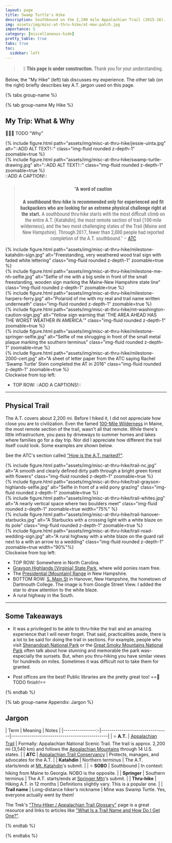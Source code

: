 ```yaml
---
layout: page
title: Swamp Turtle's Hike
description: Southbound on the 2,200 mile Appalachian Trail (2015-16).
img: assets/img/misc-at-thru-hike/at-max-patch.jpg
importance: 5
category: [miscellaneous-hide]
pretty_table: true
tabs: true
toc:
  sidebar: left
---
```


<style>
    blockquote {
        font-family: "Roboto Condensed", Tahoma, sans-serif;
        text-align: center; 
        font-size: 1rem;
    }
    table.table {
        td,
        th {
            padding: 10px;
        }
    }
</style>


> 🚧 **This page is under construction.** Thank you for your understanding.

Below, the "My Hike" (left) tab discusses my experience. The other tab (on the right) briefly describes key A.T. jargon used on this page.

{% tabs group-name %}

{% tab group-name My Hike %}

## My Trip: What & Why

📌📌📌 TODO "Why"

<div class="row justify-content-sm-center">
    <div class="col-sm-4 mt-3 mt-md-0">
        {% include figure.html path="assets/img/misc-at-thru-hike/jessie-uinta.jpg" alt="::ADD ALT TEXT!::" class="img-fluid rounded z-depth-1" zoomable=true %}
    </div>
    <div class="col-sm-4 mt-3 mt-md-0">
        {% include figure.html path="assets/img/misc-at-thru-hike/swamp-turtle-drawing.jpg" alt="::ADD ALT TEXT!::" class="img-fluid rounded z-depth-1" zoomable=true %}
    </div>
</div>
<div class="caption">
    ::ADD A CAPTION!::
</div>

> #### "A word of caution
>
>**A southbound thru-hike is recommended only for experienced and fit backpackers who are looking for an extreme physical challenge right at the start.** A southbound thru-hike starts with the most difficult climb on the entire A.T. (Katahdin), the most remote section of trail (100-mile wilderness), and the two most challenging states of the Trail (Maine and New Hampshire). Through 2017, fewer than 2,000 people had reported completion of the A.T. southbound." 
> – <a href="https://appalachiantrail.org/explore/hike-the-a-t/thru-hiking/southbound/" target="_blank">ATC</a>


<div class="row">
    <div class="col-sm mt-3 mt-md-0">
        {% include figure.html path="assets/img/misc-at-thru-hike/milestone-katahdin-sign.jpg" alt="Freestanding, very weathered wood trail sign with faded white lettering" class="img-fluid rounded z-depth-1" zoomable=true %}
    </div>
    <div class="col-sm mt-3 mt-md-0">
        {% include figure.html path="assets/img/misc-at-thru-hike/milestone-me-nh-selfie.jpg" alt="Selfie of me with a big smile in front of the small freestanding, wooden sign marking the Maine-New Hampshire state line" class="img-fluid rounded z-depth-1" zoomable=true %}
    </div>
    <div class="col-sm-4 mt-3 mt-md-0">
        {% include figure.html path="assets/img/misc-at-thru-hike/milestone-harpers-ferry.jpg" alt="Polaroid of me with my real and trail name written underneath" class="img-fluid rounded z-depth-1" zoomable=true %}
    </div>
</div>

<div class="row">
    <div class="col-sm mt-3 mt-md-0">
        {% include figure.html path="assets/img/misc-at-thru-hike/mt-washington-caution-sign.jpg" alt="Yellow sign warning that 'THE AREA AHEAD HAS THE WORST WEATHER iN AMERICA.'" class="img-fluid rounded z-depth-1" zoomable=true %}
    </div>
    <div class="col-sm mt-3 mt-md-0">
        {% include figure.html path="assets/img/misc-at-thru-hike/milestone-springer-selfie.jpg" alt="Selfie of me shrugging in front of the small metal plaque marking the southern terminus" class="img-fluid rounded z-depth-1" zoomable=true %}
    </div>
    <div class="col-sm-4 mt-3 mt-md-0">
        {% include figure.html path="assets/img/misc-at-thru-hike/milestone-2000-cert.jpg" alt="A sheet of letter paper from the ATC saying Rachel 'Swamp Turtle' Stein completed the AT in 2016" class="img-fluid rounded z-depth-1" zoomable=true %}
    </div>
</div>
<div class="caption">
    <div class="caption" style="text-align: left;">
        Clockwise from top left:
        <ul>
            <li>TOP ROW: ::ADD A CAPTIONS!::</li>
        </ul>
    </div>
</div>

<hr>


## Physical Trail

The A.T. covers about 2,200 mi. Before I hiked it, I did not appreciate how close you are to civilization. Even the famed [100-Mile Wilderness](https://thetrek.co/the-complete-hiker-trash-guide-to-the-100-mile-wilderness/) in Maine, the most remote section of the trail, wasn't all that remote. While there's little infrastructure, you pass by driveways to summer homes and lakes where families go for a day trip. Nor did I appreciate how different the trail itself could look. Some examples are shown below. 

<!-- 📌 TODO 
    Transition
    also, more often blazed with NOBO's in mind 
-->

See the ATC's section called ["How is the A.T. marked?"](https://appalachiantrail.org/explore/plan-and-prepare/hiking-basics/).


<div class="row">
    <div class="col-sm mt-3 mt-md-0">
        {% include figure.html path="assets/img/misc-at-thru-hike/trail-nc.jpg" alt="A smooth and clearly defined dirty path through a bright green forest with flowers" class="img-fluid rounded z-depth-1" zoomable=true %}
    </div>
    <div class="col-sm mt-3 mt-md-0">
        {% include figure.html path="assets/img/misc-at-thru-hike/trail-grayson-highlands-selfie.jpg" alt="Selfie in front of a wild pony grazing" class="img-fluid rounded z-depth-1" zoomable=true %}
    </div>
        <div class="col-sm mt-3 mt-md-0">
        {% include figure.html path="assets/img/misc-at-thru-hike/trail-whites.jpg" alt="A nearly vertical space where two boulders meet" class="img-fluid rounded z-depth-1" zoomable=true width="75%" %}
    </div>
</div>
<div class="row">
    <div class="col-sm mt-3 mt-md-0">
        {% include figure.html path="assets/img/misc-at-thru-hike/trail-hanover-starbucks.jpg" alt="A Starbucks with a crossing light with a white blaze on its pole" class="img-fluid rounded z-depth-1" zoomable=true %}
    </div>
    <div class="col-sm mt-3 mt-md-0">
        {% include figure.html path="assets/img/misc-at-thru-hike/trail-road-wedding-sign.jpg" alt="A rural highway with a white blaze on the guard rail next to a with an arrow to a wedding" class="img-fluid rounded z-depth-1" zoomable=true width="90%"%}
    </div>
</div>
<div class="caption" style="text-align: left;">
    Clockwise from top left:
    <ul>
        <li>TOP ROW: Somewhere in North Carolina.</li>
        <li><a href="https://www.dcr.virginia.gov/state-parks/grayson-highlands" target="_blank">Grayson Highlands [Virginia] State Park</a>, where wild ponies roam free.</li>
        <li>The <a href="https://en.wikipedia.org/wiki/Presidential_Range" target="_blank">Presidential [Mountain] Range</a> in New Hampshire.</li>
        <li>BOTTOM ROW: <a href="https://maps.app.goo.gl/wW8udjL25fSQUMGn9" target="_blank">S. Main St</a> in Hanover, New Hampshire, the hometown of Dartmouth College. The image is from Google Street View. I added the star to draw attention to the white blaze.</li>
        <li>A rural highway in the South.</li>
    </ul>
</div>

<hr>


## Some Takeaways

- It was a privileged to be able to thru-hike the trail and an amazing experience that I will never forget. That said, practicalities aside, there is a lot to be said for doing the trail in sections. For example, people who visit [Shenandoah National Park](https://www.nps.gov/shen/index.htm) or the [Great Smoky Mountains National Park](https://www.nps.gov/grsm/index.htm) often talk about how stunning and memorable the park was–especially the sunsets. But, when you thru-hiking you have similar views for hundreds on miles. Sometimes it was difficult not to take them for granted.      
  
- Post offices are the best! Public libraries are the pretty great too!  ==📌 TODO finish!==

{% endtab %}





{% tab group-name Appendix: Jargon %}

<h2 data-toc-skip> Jargon </h2>

<!-- <details> -->

|    Term          |             Meaning             |                     Notes                     |
|----------------:-|---------------------------------|-----------------------------------------------|
| ⭐️ **A.T.**      | [Appalachian Trail](https://en.wikipedia.org/wiki/Appalachian_Trail)               | Formally: Appalachian National Scenic Trail. The trail is approx. 2,200 mi (3,540 km) and follows the [Appalachian Mountains](https://en.wikipedia.org/wiki/Appalachian_Mountains) through 14 U.S. states.  |
| **ATC**          | [Appalachian Trail Conservancy](https://appalachiantrail.org/)   | Protects, manages, and advocates for the A.T.     |
| **Katahdin**     | Northern terminus               | The A.T. starts/ends at [Mt. Katahdin](https://www.nps.gov/places/katahdin-baxter-state-park.htm)'s submit.                                        |
| ⭐️ **SOBO**      | Southbound                      | In context: hiking from Maine to Georgia. NOBO is the opposite.      |
| **Springer**     | Southern terminus   | The A.T. starts/ends at [Springer Mtn](https://www.fs.usda.gov/recarea/conf/recreation/hiking/recarea/?recid=10539&actid=51)'s submit.                                             |
| **Thru-hike**   | Hiking A.T. in 12 months | Definitions slightly vary. This is a popular one. | 
| **Trail name**   | Long-distance hiker's nickname | Mine was Swamp Turtle. Yes, everyone actually went by them!                                        
  
<!-- | **MEGA**         | Maine to Georgia                |                                               | -->
<p></p> 
 
The Trek's ["Thru-Hiker / Appalachian Trail Glossary"](https://thetrek.co/thru-hiker-resources/appalachian-trail-glossary/) page is a great resource and links to articles like ["What Is a Trail Name and How Do I Get One?"](https://thetrek.co/what-is-a-trail-name-and-how-do-i-get-one/).

{% endtab %}

{% endtabs %}
